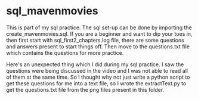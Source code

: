 # sql_mavenmovies

This is part of my sql practice. The sql set-up can be done by importing the create_mavenmovies.sql. If you are a beginner and want to dip your toes in, then first start with sql_first2_chapters.log file, there are some questions and answers present to start things off. Then move to the questions.txt file which contains the questions for more practice.

Here's an unexpected thing which I did during my sql practice. I saw the questions were being discussed in the video and I was not able to read all of them at the same time. So I thought why not just write a python script to get these questions for me into a text file, so I wrote the extractText.py to get the questions.txt file from the png files present in this folder.
